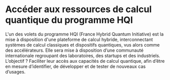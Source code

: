 # Accéder aux ressources de calcul quantique du programme HQI

L'un des volets du programme HQI (France Hybrid Quantum Initiative) est la mise à disposition d'une plateforme de calcul hybride, interconnectant systèmes de calcul classiques et dispositifs quantiques, vus alors comme des accélérateurs. Elle sera mise à disposition d’une communauté internationale regroupant des laboratoires, des startups et des industriels. L’objectif ? Faciliter leur accès aux capacités de calcul quantique, afin d’être en mesure d’identifier, de développer et de tester de nouveaux cas d’usages.

```{tableofcontents}
```
